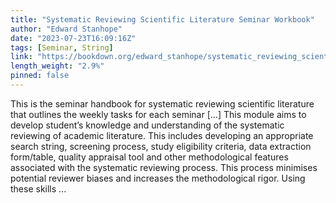 ```yaml
---
title: "Systematic Reviewing Scientific Literature Seminar Workbook"
author: "Edward Stanhope"
date: "2023-07-23T16:09:16Z"
tags: [Seminar, String]
link: "https://bookdown.org/edward_stanhope/systematic_reviewing_scientific_literature/"
length_weight: "2.9%"
pinned: false
---
```


This is the seminar handbook for systematic reviewing scientific literature that outlines the weekly tasks for each seminar [...] This module aims to develop student’s knowledge and understanding of the systematic reviewing of academic literature. This includes developing an appropriate search string, screening process, study eligibility criteria, data extraction form/table, quality appraisal tool and other methodological features associated with the systematic reviewing process. This process minimises potential reviewer biases and increases the methodological rigor. Using these skills ...
